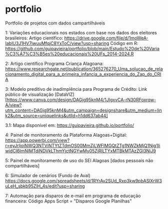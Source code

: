 # portfolio
Portfolio de projetos com dados campartilháveis

1: Variações educacionais nos estados com base nos dados dos eleitores brasileiros:
Artigo científico: https://drive.google.com/file/d/1moWeA-IablU3J1HV7iwuuMfqjC8YxToC/view?usp=sharing
Código em R: https://github.com/guipavieira/portfolio/blob/main/Estudo%20de%20Varia%C3%A7%C3%B5es%20educacionais%20UFs_2014-2024.R

2: Artigo científico Programa Criança Alagoana:
    https://www.researchgate.net/publication/365276270_Uma_solucao_de_relacionamento_digital_para_a_primeira_infancia_a_experiencia_do_Zap_do_CRIA

3: Modelo preditivo de inadimplência para Programa de Crédito: 
Link público de visualização [DataVIZ] [https://www.canva.com/design/DAGjg95knM4/1JIgxvCA-rN30RFoxrqw-A/view?utm_content=DAGjg95knM4&utm_campaign=designshare&utm_medium=link2&utm_source=uniquelinks&utlId=h1dd637ab44]

  3.1: Mapa disponível em: https://guipavieira.github.io/portfolio/

4: Painel de monitoramento da Plataforma Alagoas+Digital: 
https://app.powerbi.com/view?r=eyJrIjoiNWQ3NTViNTYtZTdmOS00MmZjLWFlMGQtZTg1NWZkMjQ1Njg1IiwidCI6ImNlMTdiNDVkLThmYjctNGYwMy05ZjRlLTYxMTBkMTAzZGI3NiJ9

5: Painel de monitoramento de uso do SEI Alagoas
[dados pessoais não compartilháveis]

6: Simulador de cenários (Fundo de Aval)
https://docs.google.com/spreadsheets/d/1RYrAv2SUd_Rxp3kw9pbASlXrW3uLeH_sbkb95ZlH_4s/edit?usp=sharing

7: Automação para disparos de e-mail em programa de educação financeira:
Código Apps Script = "Disparos Google Planilhas"

